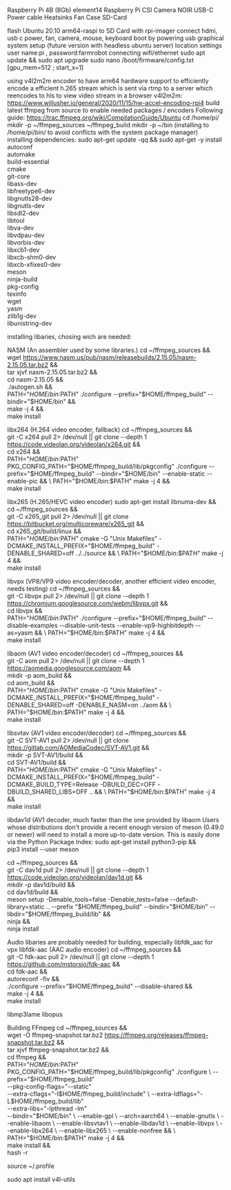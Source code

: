 Raspberry Pi 4B (8Gb)
element14 Raspberry Pi CSI Camera NOIR
USB-C Power cable
Heatsinks
Fan
Case
SD-Card

flash Ubuntu 20.10 arm64-raspi to SD Card with rpi-imager
connect hdmi, usb c power, fan, camera, mouse, keyboard
boot by powering usb
graphical system setup (future version with headless ubuntu server)
location settings
user name:pi , password:farmrobot
connecting wifi/ethernet
sudo apt update && sudo apt upgrade
sudo nano /boot/firmware/config.txt [gpu_mem=512 ; start_x=1]

using v4l2m2m encoder to have arm64 hardware support to efficiently encode a efficient h.265 stream which is sent via rtmp to a server which reencodes to hls to view video stream in a browser
v4l2m2m:
https://www.willusher.io/general/2020/11/15/hw-accel-encoding-rpi4
build latest ffmpeg from source to enable needed packages / encoders
Following guide: https://trac.ffmpeg.org/wiki/CompilationGuide/Ubuntu
cd /home/pi/
mkdir -p ~/ffmpeg_sources ~/ffmpeg_build
mkdir -p ~/bin (installing to /home/pi/bin/ to avoid conflicts with the system package manager)
installing dependencies:
sudo apt-get update -qq && sudo apt-get -y install \
  autoconf \
  automake \
  build-essential \
  cmake \
  git-core \
  libass-dev \
  libfreetype6-dev \
  libgnutls28-dev \
  libgnutls-dev \
  libsdl2-dev \
  libtool \
  libva-dev \
  libvdpau-dev \
  libvorbis-dev \
  libxcb1-dev \
  libxcb-shm0-dev \
  libxcb-xfixes0-dev \
  meson \
  ninja-build \
  pkg-config \
  texinfo \
  wget \
  yasm \
  zlib1g-dev \
  libunistring-dev

installing libaries, chosing wich are needed:

NASM (An assembler used by some libraries.)
cd ~/ffmpeg_sources && \
wget https://www.nasm.us/pub/nasm/releasebuilds/2.15.05/nasm-2.15.05.tar.bz2 && \
tar xjvf nasm-2.15.05.tar.bz2 && \
cd nasm-2.15.05 && \
./autogen.sh && \
PATH="$HOME/bin:$PATH" ./configure --prefix="$HOME/ffmpeg_build" --bindir="$HOME/bin" && \
make -j 4 && \
make install

libx264 (H.264 video encoder, fallback)
cd ~/ffmpeg_sources && \
git -C x264 pull 2> /dev/null || git clone --depth 1 https://code.videolan.org/videolan/x264.git && \
cd x264 && \
PATH="$HOME/bin:$PATH" PKG_CONFIG_PATH="$HOME/ffmpeg_build/lib/pkgconfig" ./configure --prefix="$HOME/ffmpeg_build" --bindir="$HOME/bin" --enable-static --enable-pic && \
PATH="$HOME/bin:$PATH" make -j 4 && \
make install

libx265 (H.265/HEVC video encoder)
sudo apt-get install libnuma-dev && \
cd ~/ffmpeg_sources && \
git -C x265_git pull 2> /dev/null || git clone https://bitbucket.org/multicoreware/x265_git && \
cd x265_git/build/linux && \
PATH="$HOME/bin:$PATH" cmake -G "Unix Makefiles" -DCMAKE_INSTALL_PREFIX="$HOME/ffmpeg_build" -DENABLE_SHARED=off ../../source && \
PATH="$HOME/bin:$PATH" make -j 4 && \
make install

libvpx (VP8/VP9 video encoder/decoder, another efficient video encoder, needs testing)
cd ~/ffmpeg_sources && \
git -C libvpx pull 2> /dev/null || git clone --depth 1 https://chromium.googlesource.com/webm/libvpx.git && \
cd libvpx && \
PATH="$HOME/bin:$PATH" ./configure --prefix="$HOME/ffmpeg_build" --disable-examples --disable-unit-tests --enable-vp9-highbitdepth --as=yasm && \
PATH="$HOME/bin:$PATH" make -j 4 && \
make install

libaom (AV1 video encoder/decoder)
cd ~/ffmpeg_sources && \
git -C aom pull 2> /dev/null || git clone --depth 1 https://aomedia.googlesource.com/aom && \
mkdir -p aom_build && \
cd aom_build && \
PATH="$HOME/bin:$PATH" cmake -G "Unix Makefiles" -DCMAKE_INSTALL_PREFIX="$HOME/ffmpeg_build" -DENABLE_SHARED=off -DENABLE_NASM=on ../aom && \
PATH="$HOME/bin:$PATH" make -j 4 && \
make install

libsvtav (AV1 video encoder/decoder)
cd ~/ffmpeg_sources && \
git -C SVT-AV1 pull 2> /dev/null || git clone https://gitlab.com/AOMediaCodec/SVT-AV1.git && \
mkdir -p SVT-AV1/build && \
cd SVT-AV1/build && \
PATH="$HOME/bin:$PATH" cmake -G "Unix Makefiles" -DCMAKE_INSTALL_PREFIX="$HOME/ffmpeg_build" -DCMAKE_BUILD_TYPE=Release -DBUILD_DEC=OFF -DBUILD_SHARED_LIBS=OFF .. && \
PATH="$HOME/bin:$PATH" make -j 4 && \
make install

libdav1d (AV1 decoder, much faster than the one provided by libaom
Users whose distributions don't provide a recent enough version of meson (0.49.0 or newer) will need to install a more up-to-date version. This is easily done via the Python Package Index:
sudo apt-get install python3-pip && \
pip3 install --user meson

cd ~/ffmpeg_sources && \
git -C dav1d pull 2> /dev/null || git clone --depth 1 https://code.videolan.org/videolan/dav1d.git && \
mkdir -p dav1d/build && \
cd dav1d/build && \
meson setup -Denable_tools=false -Denable_tests=false --default-library=static .. --prefix "$HOME/ffmpeg_build" --bindir="$HOME/bin" --libdir="$HOME/ffmpeg_build/lib" && \
ninja && \
ninja install

Audio libaries are probably needed for building, especially libfdk_aac for vpx
libfdk-aac (AAC audio encoder)
cd ~/ffmpeg_sources && \
git -C fdk-aac pull 2> /dev/null || git clone --depth 1 https://github.com/mstorsjo/fdk-aac && \
cd fdk-aac && \
autoreconf -fiv && \
./configure --prefix="$HOME/ffmpeg_build" --disable-shared && \
make -j 4 && \
make install

libmp3lame
libopus

Building FFmpeg
cd ~/ffmpeg_sources && \
wget -O ffmpeg-snapshot.tar.bz2 https://ffmpeg.org/releases/ffmpeg-snapshot.tar.bz2 && \
tar xjvf ffmpeg-snapshot.tar.bz2 && \
cd ffmpeg && \
PATH="$HOME/bin:$PATH" PKG_CONFIG_PATH="$HOME/ffmpeg_build/lib/pkgconfig" ./configure \
  --prefix="$HOME/ffmpeg_build" \
  --pkg-config-flags="--static" \
  --extra-cflags="-I$HOME/ffmpeg_build/include" \
  --extra-ldflags="-L$HOME/ffmpeg_build/lib" \
  --extra-libs="-lpthread -lm" \
  --bindir="$HOME/bin" \
  --enable-gpl \
  --arch=aarch64 \
  --enable-gnutls \
  --enable-libaom \
  --enable-libsvtav1 \
  --enable-libdav1d \
  --enable-libvpx \
  --enable-libx264 \
  --enable-libx265 \
  --enable-nonfree && \
PATH="$HOME/bin:$PATH" make -j 4 && \
make install && \
hash -r
    
source ~/.profile

sudo apt install v4l-utils
